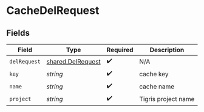 # CacheDelRequest


## Fields

| Field                                                         | Type                                                          | Required                                                      | Description                                                   |
| ------------------------------------------------------------- | ------------------------------------------------------------- | ------------------------------------------------------------- | ------------------------------------------------------------- |
| `delRequest`                                                  | [shared.DelRequest](../../../sdk/models/shared/delrequest.md) | :heavy_check_mark:                                            | N/A                                                           |
| `key`                                                         | *string*                                                      | :heavy_check_mark:                                            | cache key                                                     |
| `name`                                                        | *string*                                                      | :heavy_check_mark:                                            | cache name                                                    |
| `project`                                                     | *string*                                                      | :heavy_check_mark:                                            | Tigris project name                                           |